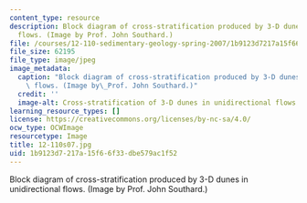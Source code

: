 ```yaml
---
content_type: resource
description: Block diagram of cross-stratification produced by 3-D dunes in unidirectional
  flows. (Image by Prof. John Southard.)
file: /courses/12-110-sedimentary-geology-spring-2007/1b9123d7217a15f66f33dbe579ac1f52_12-110s07.jpg
file_size: 62195
file_type: image/jpeg
image_metadata:
  caption: "Block diagram of cross-stratification produced by 3-D dunes in unidirectional\
    \ flows. (Image by\_Prof. John Southard.)"
  credit: ''
  image-alt: Cross-stratification of 3-D dunes in unidirectional flows.
learning_resource_types: []
license: https://creativecommons.org/licenses/by-nc-sa/4.0/
ocw_type: OCWImage
resourcetype: Image
title: 12-110s07.jpg
uid: 1b9123d7-217a-15f6-6f33-dbe579ac1f52
---
```

Block diagram of cross-stratification produced by 3-D dunes in unidirectional flows. (Image by Prof. John Southard.)